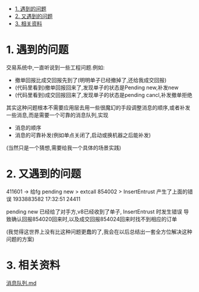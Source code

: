 

<!-- TOC -->

- [1. 遇到的问题](#1-遇到的问题)
- [2. 又遇到的问题](#2-又遇到的问题)
- [3. 相关资料](#3-相关资料)

<!-- /TOC -->


<a id="markdown-1-遇到的问题" name="1-遇到的问题"></a>
# 1. 遇到的问题
交易系统中,一直听说到一些工程问题.例如:
* 撤单回报比成交回报先到了(明明单子已经撤掉了,还给我成交回报)
* (代码里看到)撤单回报回来了,发现单子的状态是Pending new,补发new
* (代码里看到)成交回报回来了,发现单子的状态是pending cancl,补发撤单拒绝

其实这种问题根本不需要应用层去用一些很魔幻的手段调整消息的顺序,或者补发一些消息,而是需要一个可靠的消息队列,实现
* 消息的顺序
* 消息的可靠补发(例如单点关闭了,启动或换机器之后能补发)

(当然只是一个猜想,需要给我一个具体的场景实践)

<a id="markdown-2-又遇到的问题" name="2-又遇到的问题"></a>
# 2. 又遇到的问题

411601 -> 给fg pending new > extcall 854002 > InsertEntrust 产生了上面的错误  1933883582 17:32:51 24411

pending new 已经给了对手方,v8已经收到了单子, InsertEntrust 时发生错误
导致确认回报854020回来时,以及成交回报854024回来时找不到相应的订单

(我觉得这世界上没有比这种问题更蠢的了,我会在以后总结出一套全方位解决这种问题的方案)

<a id="markdown-3-相关资料" name="3-相关资料"></a>
# 3. 相关资料

[消息队列.md](../micro_service/消息队列.md)
